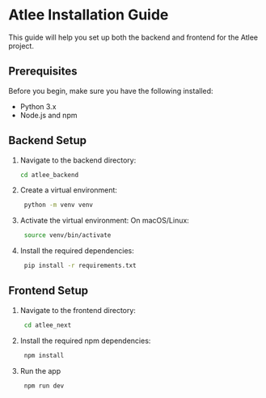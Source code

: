 # Atlee Installation Guide

This guide will help you set up both the backend and frontend for the Atlee project.

## Prerequisites

Before you begin, make sure you have the following installed:

- Python 3.x
- Node.js and npm

## Backend Setup

1. Navigate to the backend directory:
   ```bash
   cd atlee_backend
2. Create a virtual environment:
   ```bash
    python -m venv venv
3. Activate the virtual environment:
    On macOS/Linux:
   ```bash
    source venv/bin/activate

4. Install the required dependencies:
   ```bash
    pip install -r requirements.txt

## Frontend Setup
1. Navigate to the frontend directory:
    ```bash
     cd atlee_next
2. Install the required npm dependencies:
   ```bash
    npm install
3. Run the app
     ```bash
      npm run dev

